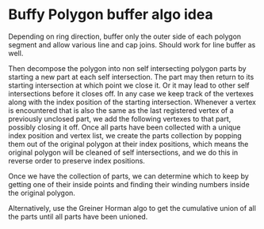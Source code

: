 # Buffy Polygon buffer algo idea

Depending on ring direction, buffer only the outer side of each polygon segment and allow various line and cap joins. 
Should work for line buffer as well. 

Then decompose the polygon into non self intersecting polygon parts by starting a new part at each self intersection.
The part may then return to its starting intersection at which point we close it. Or it may lead to other self 
intersections before it closes off. In any case we keep track of the vertexes along with the index position of the 
starting intersection. Whenever a vertex is encountered that is also the same as the last registered vertex of a 
previously unclosed part, we add the following vertexes to that part, possibly closing it off. Once all parts have 
been collected with a unique index position and vertex list, we create the parts collection by popping them out
of the original polygon at their index positions, which means the original polygon will be cleaned of self intersections, 
and we do this in reverse order to preserve index positions. 

Once we have the collection of parts, we can determine which to keep by getting one of their inside points and finding 
their winding numbers inside the original polygon. 

Alternatively, use the Greiner Horman algo to get the cumulative union of all the parts until all parts have been unioned. 
